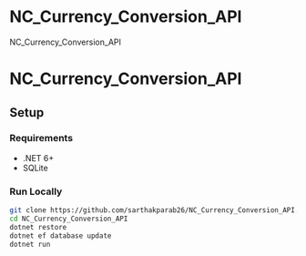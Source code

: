# NC_Currency_Conversion_API
NC_Currency_Conversion_API
# NC_Currency_Conversion_API

## Setup

### Requirements
- .NET 6+
- SQLite

### Run Locally

```bash
git clone https://github.com/sarthakparab26/NC_Currency_Conversion_API.git
cd NC_Currency_Conversion_API
dotnet restore
dotnet ef database update
dotnet run
